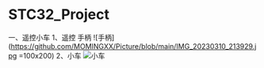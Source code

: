 # STC32_Project
一、遥控小车
1、遥控 手柄
![手柄](https://github.com/MOMINGXX/Picture/blob/main/IMG_20230310_213929.jpg =100x200)
2、小车
![小车](https://github.com/MOMINGXX/Picture/blob/main/IMG_20230310_213952.jpg)
